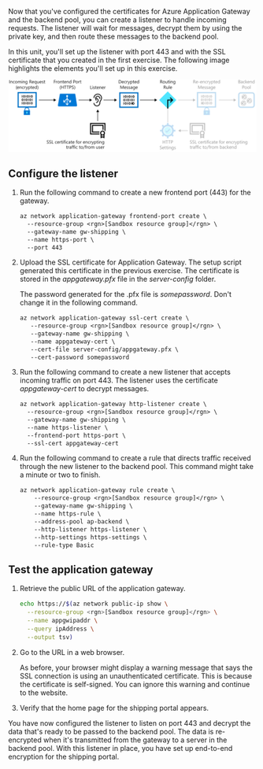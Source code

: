 Now that you've configured the certificates for Azure Application Gateway and the backend pool, you can create a listener to handle incoming requests. The listener will wait for messages, decrypt them by using the private key, and then route these messages to the backend pool.

In this unit, you'll set up the listener with port 443 and with the SSL certificate that you created in the first exercise. The following image highlights the elements you'll set up in this exercise.

![Diagram that highlights the elements (frontend port, SSL certificate for Application Gateway, listener, and rule) created in this exercise](../media/6-exercise-elements.svg)

## Configure the listener

1. Run the following command to create a new frontend port (443) for the gateway.

    ```azurecli
    az network application-gateway frontend-port create \
      --resource-group <rgn>[Sandbox resource group]</rgn> \
      --gateway-name gw-shipping \
      --name https-port \
      --port 443
    ```

1. Upload the SSL certificate for Application Gateway. The setup script generated this certificate in the previous exercise. The certificate is stored in the *appgateway.pfx* file in the *server-config* folder. 

   The password generated for the .pfx file is *somepassword*. Don't change it in the following command.

    ```azurecli
    az network application-gateway ssl-cert create \
       --resource-group <rgn>[Sandbox resource group]</rgn> \
       --gateway-name gw-shipping \
       --name appgateway-cert \
       --cert-file server-config/appgateway.pfx \
       --cert-password somepassword
    ```

1. Run the following command to create a new listener that accepts incoming traffic on port 443. The listener uses the certificate *appgateway-cert* to decrypt messages.

    ```azurecli
    az network application-gateway http-listener create \
      --resource-group <rgn>[Sandbox resource group]</rgn> \
      --gateway-name gw-shipping \
      --name https-listener \
      --frontend-port https-port \
      --ssl-cert appgateway-cert
    ```

1. Run the following command to create a rule that directs traffic received through the new listener to the backend pool. This command might take a minute or two to finish.

    ```azurecli
    az network application-gateway rule create \
        --resource-group <rgn>[Sandbox resource group]</rgn> \
        --gateway-name gw-shipping \
        --name https-rule \
        --address-pool ap-backend \
        --http-listener https-listener \
        --http-settings https-settings \
        --rule-type Basic
    ```

## Test the application gateway

1. Retrieve the public URL of the application gateway.

    ```bash
    echo https://$(az network public-ip show \
      --resource-group <rgn>[Sandbox resource group]</rgn> \
      --name appgwipaddr \
      --query ipAddress \
      --output tsv)
    ```

1. Go to the URL in a web browser.

   As before, your browser might display a warning message that says the SSL connection is using an unauthenticated certificate. This is because the certificate is self-signed. You can ignore this warning and continue to the website.

1. Verify that the home page for the shipping portal appears.

You have now configured the listener to listen on port 443 and decrypt the data that's ready to be passed to the backend pool. The data is re-encrypted when it's transmitted from the gateway to a server in the backend pool. With this listener in place, you have set up end-to-end encryption for the shipping portal.
